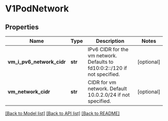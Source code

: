 # V1PodNetwork

## Properties
Name | Type | Description | Notes
------------ | ------------- | ------------- | -------------
**vm_i_pv6_network_cidr** | **str** | IPv6 CIDR for the vm network. Defaults to fd10:0:2::/120 if not specified. | [optional] 
**vm_network_cidr** | **str** | CIDR for vm network. Default 10.0.2.0/24 if not specified. | [optional] 

[[Back to Model list]](../README.md#documentation-for-models) [[Back to API list]](../README.md#documentation-for-api-endpoints) [[Back to README]](../README.md)


